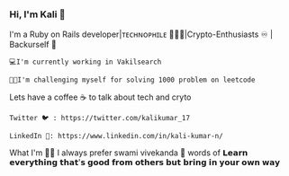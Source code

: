 ### Hi, I'm Kali 👋 

I'm a Ruby on Rails developer|ᴛᴇᴄʜɴᴏᴘʜɪʟᴇ 👨🏻‍💻|Crypto-Enthusiasts ♾️ | Backurself 👊

    💻I'm currently working in Vakilsearch

    🧑‍🚒I'm challenging myself for solving 1000 problem on leetcode 


Lets have a coffee ☕ to talk about tech and cryto

    Twitter 🐦 : https://twitter.com/kalikumar_17 
        
    LinkedIn 🔗: https://www.linkedin.com/in/kali-kumar-n/
       
What I'm 🙋‍♂ I always prefer swami vivekanda 🙏 words of 𝗟𝗲𝗮𝗿𝗻 𝗲𝘃𝗲𝗿𝘆𝘁𝗵𝗶𝗻𝗴 𝘁𝗵𝗮𝘁'𝘀 𝗴𝗼𝗼𝗱 𝗳𝗿𝗼𝗺 𝗼𝘁𝗵𝗲𝗿𝘀 𝗯𝘂𝘁 𝗯𝗿𝗶𝗻𝗴 𝗶𝗻 𝘆𝗼𝘂𝗿 𝗼𝘄𝗻 𝘄𝗮𝘆

          
  


